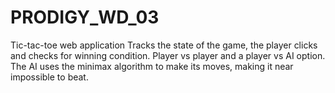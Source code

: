# PRODIGY_WD_03
Tic-tac-toe web application
Tracks the state of the game, the player clicks and checks for winning condition. 
Player vs player and a player vs AI option. 
The AI uses the minimax algorithm to make its moves, making it near impossible to beat.
